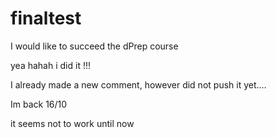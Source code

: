 # finaltest

I would like to succeed the dPrep course

yea hahah i did it !!!

I already made a new comment, however did not push it yet....

Im back 16/10

it seems not to work until now